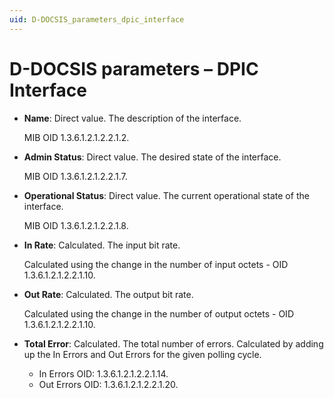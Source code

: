 ```yaml
---
uid: D-DOCSIS_parameters_dpic_interface
---
```


# D-DOCSIS parameters – DPIC Interface

- **Name**: Direct value. The description of the interface.

  MIB OID 1.3.6.1.2.1.2.2.1.2.

- **Admin Status**: Direct value. The desired state of the interface.

  MIB OID 1.3.6.1.2.1.2.2.1.7.

- **Operational Status**: Direct value. The current operational state of the interface.

  MIB OID 1.3.6.1.2.1.2.2.1.8.

- **In Rate**: Calculated. The input bit rate.

  Calculated using the change in the number of input octets - OID 1.3.6.1.2.1.2.2.1.10.

- **Out Rate**: Calculated. The output bit rate.

  Calculated using the change in the number of output octets - OID 1.3.6.1.2.1.2.2.1.10.

- **Total Error**: Calculated. The total number of errors. Calculated by adding up the In Errors and Out Errors for the given polling cycle.

  - In Errors OID: 1.3.6.1.2.1.2.2.1.14.
  - Out Errors OID: 1.3.6.1.2.1.2.2.1.20.
